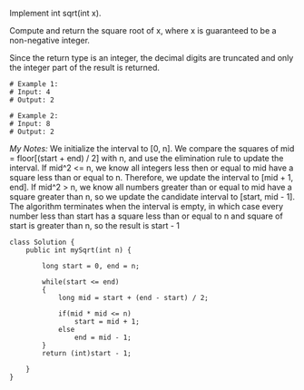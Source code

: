 Implement int sqrt(int x).

Compute and return the square root of x, where x is guaranteed to be a non-negative integer.

Since the return type is an integer, the decimal digits are truncated and only the integer part of the result is returned.

```
# Example 1:
# Input: 4
# Output: 2

# Example 2:
# Input: 8
# Output: 2
```

*My Notes:* We initialize the interval to [0, n]. We compare the squares of mid = floor[(start + end) / 2] with n, and use the elimination rule to update the interval. If mid^2 <= n, we know all integers less then or equal to mid have a square less 
than or equal to n. Therefore, we update the interval to [mid + 1, end]. If mid^2 > n, we know all numbers greater than or 
equal to mid have a square greater than n, so we update the candidate interval to [start, mid - 1]. The algorithm terminates when the interval is empty, in which case every number less than start has a square less than or equal to n and square of 
start is greater than n, so the result is start - 1

```
class Solution {
    public int mySqrt(int n) {
       
        long start = 0, end = n;

		while(start <= end)
		{
			long mid = start + (end - start) / 2;

            if(mid * mid <= n)
				start = mid + 1;
			else
				end = mid - 1;
		}
		return (int)start - 1;
	
    }
}
```
